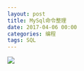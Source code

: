 ```yaml
---
layout: post
title: MySql命令整理
date: 2017-04-06 00:00
categories: 编程
tags: SQL
---
```





![](https://harmonyhu.github.io/img/MySql.jpg)